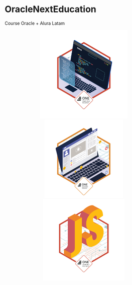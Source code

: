 # OracleNextEducation
Course Oracle + Alura Latam

<p align="center">
<img src="./babges/logica.png" width="280" >
<img src="./babges/htmlcss.png" width="250" >
<img src="./babges/js.png" width="260" >
</p>